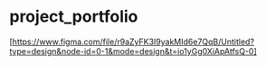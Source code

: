 # project_portfolio
[https://www.figma.com/file/r9aZyFK3I9yakMId6e7QqB/Untitled?type=design&node-id=0-1&mode=design&t=io1yGg0XiApAtfsQ-0]

